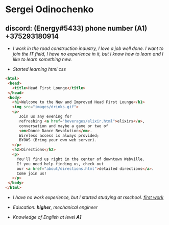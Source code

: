 # Sergei Odinochenko

## discord: (Energy#5433) phone number (A1) +375293180914

* _I work in the road construction industry, I love a job well done. I want to join the IT field, I have no experience in it, but I know how to learn and I like to learn something new._

* *Started learning html css*

 ```html
 <html>
  <head>
    <title>Head First Lounge</title>
  </head>
  <body>
    <h1>Welcome to the New and Improved Head First Lounge</h1>
    <img src="images/drinks.gif">
    <p>
       Join us any evening for 
       refreshing <a href="beverages/elixir.html">elixirs</a>, 
       conversation and maybe a game or two of 
       <em>Dance Dance Revolution</em>.
       Wireless access is always provided;  
       BYOWS (Bring your own web server).
    </p>
    <h2>Directions</h2>
    <p>
      You'll find us right in the center of downtown Webville.   
      If you need help finding us, check out 
      our <a href="about/directions.html">detailed directions</a>. 
      Come join us!
    </p>
  </body>
</html>
```

* *I have no work experience, but I started studying at rsschool. [first work](https://github.com/Grensel/rsschool-cv)*

* *Education: **higher**, mechanical engineer*

* *Knowledge of English at level **A1***
